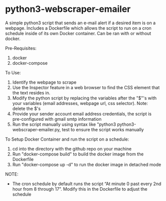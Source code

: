 # python3-webscraper-emailer 
A simple python3 script that sends an e-mail alert if a desired item is on a webpage. Includes a Dockerfile which allows the script to run on a cron schedule inside of its own Docker container. Can be ran with or without docker.

Pre-Requisites:
1. docker
2. docker-compose

To Use:

1. Identify the webpage to scrape
2. Use the Inspector feature in a web browser to find the CSS element that the text resides in. 
3. Modify the python script by replacing the variables after the "$"'s with your variables (email addresses, webpage url, css selector). Note: delete the $'s
4. Provide your sender account email address credentials, the script is pre-configured with gmail smtp information 
5. Run the script manually using syntax like "python3 python3-webscraper-emailer.py, test to ensure the script works manually

To Setup Docker Container and run the script on a schedule:
1. cd into the directory with the github repo on your machine
2. Run "docker-compose build" to build the docker image from the Dockerfile
3. Run "docker-compose up -d" to run the docker image in detached mode

NOTE:
- The cron schedule by default runs the script “At minute 0 past every 2nd hour from 8 through 17”. Modify this in the Dockerfile to adjust the schedule
